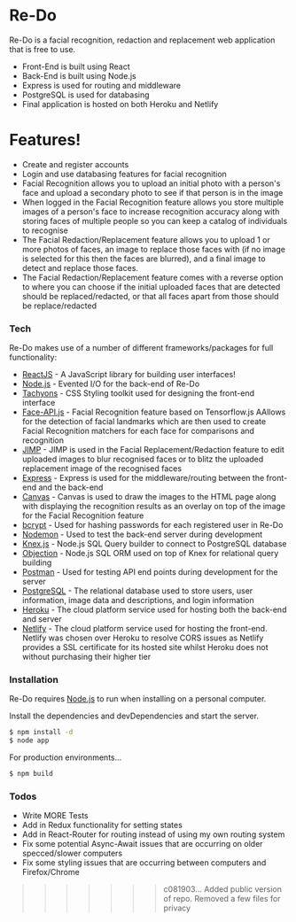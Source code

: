 # Re-Do

Re-Do is a facial recognition, redaction and replacement web application that is free to use.

  - Front-End is built using React
  - Back-End is built using Node.js
  - Express is used for routing and middleware
  - PostgreSQL is used for databasing
  - Final application is hosted on both Heroku and Netlify

# Features!

  - Create and register accounts 
  - Login and use databasing features for facial recognition
  - Facial Recognition allows you to upload an initial photo with a person's face and upload a secondary photo to see if that person is in the image
  - When logged in the Facial Recognition feature allows you store multiple images of a person's face to increase recognition accuracy along with storing faces of multiple people so you can keep a catalog of individuals to recognise
  - The Facial Redaction/Replacement feature allows you to upload 1 or more photos of faces, an image to replace those faces with (if no image is selected for this then the faces are blurred), and a final image to detect and replace those faces. 
  - The Facial Redaction/Replacement feature comes with a reverse option to where you can choose if the initial uploaded faces that are detected should be replaced/redacted, or that all faces apart from those should be replace/redacted


### Tech

Re-Do makes use of a number of different frameworks/packages for full functionality:

* [ReactJS](https://reactjs.org/) - A JavaScript library for building user interfaces!
* [Node.js](https://nodejs.org/en/) - Evented I/O for the back-end of Re-Do
* [Tachyons](https://tachyons.io/) - CSS Styling toolkit used for designing the front-end interface
* [Face-API.js](https://github.com/justadudewhohacks/face-api.js/) - Facial Recognition feature based on Tensorflow.js AAllows for the detection of facial landmarks which are then used to create Facial Recognition matchers for each face for comparisons and recognition
* [JIMP](https://www.npmjs.com/package/jimp) - JIMP is used in the Facial Replacement/Redaction feature to edit uploaded images to blur recognised faces or to blitz the uploaded replacement image of the recognised faces
* [Express](http://expressjs.com/) - Express is used for the middleware/routing between the front-end and the back-end
* [Canvas](https://www.npmjs.com/package/canvas) - Canvas is used to draw the images to the HTML page along with displaying the recognition results as an overlay on top of the image for the Facial Recognition feature
* [bcrypt](https://www.npmjs.com/package/bcrypt) - Used for hashing passwords for each registered user in Re-Do
* [Nodemon](https://nodemon.io/) - Used to test the back-end server during development
* [Knex.js](http://knexjs.org/) - Node.js SQL Query builder to connect to PostgreSQL database
* [Objection](https://vincit.github.io/objection.js/) - Node.js SQL ORM used on top of Knex for relational query building
* [Postman](https://www.postman.com/) - Used for testing API end points during development for the server
* [PostgreSQL](https://www.postgresql.org/) - The relational database used to store users, user information, image data and descriptions, and login information
* [Heroku](https://www.heroku.com/) - The cloud platform service used for hosting both the back-end and server
* [Netlify](https://www.netlify.com/) - The cloud platform service used for hosting the front-end. Netlify was chosen over Heroku to resolve CORS issues as Netlify provides a SSL certificate for its hosted site whilst Heroku does not without purchasing their higher tier

### Installation

Re-Do requires [Node.js](https://nodejs.org/) to run when installing on a personal computer.

Install the dependencies and devDependencies and start the server.

```sh
$ npm install -d
$ node app
```

For production environments...

```sh
$ npm build
```

### Todos

 - Write MORE Tests
 - Add in Redux functionality for setting states
 - Add in React-Router for routing instead of using my own routing system
 - Fix some potential Async-Await issues that are occurring on older specced/slower computers
 - Fix some styling issues that are occurring between computers and Firefox/Chrome
>>>>>>> c081903... Added public version of repo. Removed a few files for privacy
